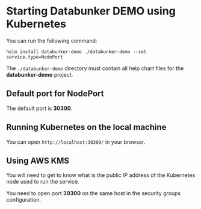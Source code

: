 # Starting Databunker DEMO using Kubernetes

You can run the following command:
```
helm install databunker-demo ./databunker-demo --set service.type=NodePort
```

The `./databunker-demo` directory must contain all help chart files for the **databunker-demo** project.

## Default port for NodePort

The default port is **30300**.

## Running Kubernetes on the local machine

You can open `http://localhost:30300/` in your browser.

## Using AWS KMS

You will need to get to know what is the public IP address of the Kubernetes node used to run the service.

You need to open port **30300** on the same host in the security groups configuration.
